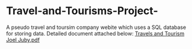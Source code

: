 # Travel-and-Tourisms-Project-
A pseudo travel and toursim company webite which uses a SQL database for storing data.
Detailed document attached below:
[Travels and Tourism Joel Juby.pdf](https://github.com/user-attachments/files/16885102/Travels.and.Tourism.Joel.Juby.pdf)
